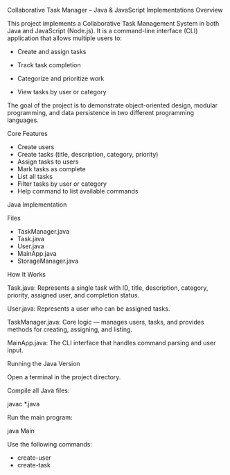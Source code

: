 Collaborative Task Manager – Java & JavaScript Implementations
Overview

This project implements a Collaborative Task Management System in both Java and JavaScript (Node.js).
It is a command-line interface (CLI) application that allows multiple users to:

- Create and assign tasks

- Track task completion

- Categorize and prioritize work

- View tasks by user or category

The goal of the project is to demonstrate object-oriented design, modular programming, and data persistence in two different programming languages.

Core Features

- Create users
- Create tasks (title, description, category, priority)
- Assign tasks to users
- Mark tasks as complete
- List all tasks
- Filter tasks by user or category
- Help command to list available commands

Java Implementation

Files

- TaskManager.java
- Task.java
- User.java
- MainApp.java
- StorageManager.java

How It Works

Task.java: Represents a single task with ID, title, description, category, priority, assigned user, and completion status.

User.java: Represents a user who can be assigned tasks.

TaskManager.java: Core logic — manages users, tasks, and provides methods for creating, assigning, and listing.

MainApp.java: The CLI interface that handles command parsing and user input.

Running the Java Version

Open a terminal in the project directory.

Compile all Java files:

javac *.java


Run the main program:

java Main


Use the following commands:

- create-user <username>
- create-task <title>|<description>|<category>|<priority>
- list
- list-user <username>
- list-category <category>
- assign <taskId> <username>
- complete <taskId>
- help
- exit

JavaScript Implementation (Node.js)

Files
- app.mjs
- TaskManager.js
- storage.js
- package.json

How It Works

TaskManager.js: Contains the TaskManager class handling all business logic (users, tasks, assignment, listing).

storage.js: Manages persistence using JSON file storage (simulates a small local database).

app.mjs: CLI entry point that uses Node.js inquirer to interact with the user.

package.json: Configures dependencies and start scripts.

Setup Instructions

Ensure Node.js
 is installed.

Initialize the project:

npm init -y


Install dependencies:

npm install inquirer


Ensure your package.json contains:

{
  "name": "collab-todo",
  "version": "1.0.0",
  "type": "module",
  "scripts": {
    "start": "node app.mjs"
  },
  "dependencies": {
    "inquirer": "^9.2.7"
  }
}


Start the program:

npm start

Commands (for both versions)

Command	                                                         Description

- create-user <username>	Creates a new user
- create-task <title>|<description>|<category>|<priority>	        Creates a new task
- list	                                                           Lists all tasks
- list-user <username>	                                           Lists all tasks assigned to a specific user
- list-category <category>	                                       Lists tasks in a given category
- assign <taskId> <username>	                                     Assigns a task to a user
- complete <taskId>	                                              Marks a task as completed
- help	                                                           Shows available commands
- exit	                                                           Exits the application
